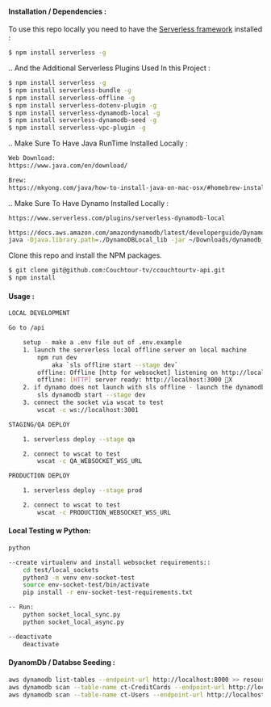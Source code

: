 #### Installation / Dependencies : 

To use this repo locally you need to have the [Serverless framework](https://serverless.com) installed :

``` bash
$ npm install serverless -g
```

.. And the Additional Serverless Plugins Used In this Project : 

``` bash
$ npm install serverless -g
$ npm install serverless-bundle -g
$ npm install serverless-offline -g
$ npm install serverless-dotenv-plugin -g
$ npm install serverless-dynamodb-local -g
$ npm install serverless-dynamodb-seed -g
$ npm install serverless-vpc-plugin -g
```

.. Make Sure To Have Java RunTime Installed Locally : 

```bash
Web Download: 
https://www.java.com/en/download/

Brew: 
https://mkyong.com/java/how-to-install-java-on-mac-osx/#homebrew-install-latest-java-on-macos
```

.. Make Sure To Have Dynamo Installed Locally : 

```bash
https://www.serverless.com/plugins/serverless-dynamodb-local

https://docs.aws.amazon.com/amazondynamodb/latest/developerguide/DynamoDBLocal.DownloadingAndRunning.html
java -Djava.library.path=./DynamoDBLocal_lib -jar ~/Downloads/dynamodb_local_latest/DynamoDBLocal.jar -sharedDb
```

Clone this repo and install the NPM packages.

``` bash
$ git clone git@github.com:Couchtour-tv/ccouchtourtv-api.git
$ npm install
```

#### Usage : 

``` bash
LOCAL DEVELOPMENT

Go to /api

	setup - make a .env file out of .env.example
	1. launch the serverless local offline server on local machine
  		npm run dev
  			aka `sls offline start --stage dev`
		offline: Offline [http for websocket] listening on http://localhost:3001
		offline: [HTTP] server ready: http://localhost:3000 🚀X
	2. if dynamo does not launch with sls offline - launch the dynamodb-local server
  		sls dynamodb start --stage dev
	3. connect the socket via wscat to test
  		wscat -c ws://localhost:3001
```

``` bash
STAGING/QA DEPLOY

	1. serverless deploy --stage qa

	2. connect to wscat to test
		wscat -c QA_WEBSOCKET_WSS_URL
```


``` bash
PRODUCTION DEPLOY

	1. serverless deploy --stage prod

	2. connect to wscat to test
		wscat -c PRODUCTION_WEBSOCKET_WSS_URL
```

#### Local Testing w Python:

``` bash
python

--create virtualenv and install websocket requirements::
	cd test/local_sockets
	python3 -m venv env-socket-test
	source env-socket-test/bin/activate
	pip install -r env-socket-test-requirements.txt

-- Run:
	python socket_local_sync.py
	python socket_local_async.py

--deactivate
	deactivate
```

#### DyanomDb / Databse Seeding :

```bash
aws dynamodb list-tables --endpoint-url http://localhost:8000 >> resources/seeds/tables.json
aws dynamodb scan --table-name ct-CreditCards --endpoint-url http://localhost:8000 >> resources/seeds/creditCards.json
aws dynamodb scan --table-name ct-Users --endpoint-url http://localhost:8000 >> resources/seeds/users.json
```


